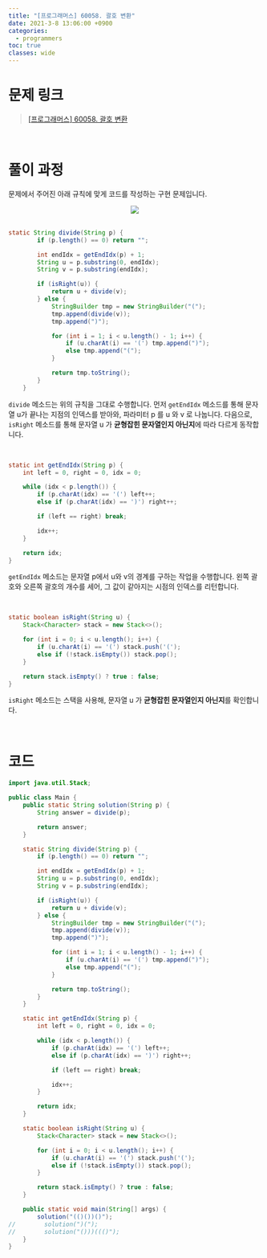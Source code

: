 ```yaml
---
title: "[프로그래머스] 60058. 괄호 변환"
date: 2021-3-8 13:06:00 +0900
categories:
  - programmers
toc: true
classes: wide
---
```


# 문제 링크

> [[프로그래머스] 60058. 괄호 변환](https://programmers.co.kr/learn/courses/30/lessons/60058)

<br>

# 풀이 과정

문제에서 주어진 아래 규칙에 맞게 코드를 작성하는 구현 문제입니다.

<center><img src="http://dl.dropbox.com/s/76wpw3qm2iovyir/%ED%94%84%EB%A1%9C%EA%B7%B8%EB%9E%98%EB%A8%B8%EC%8A%A4-60058_%EA%B4%84%ED%98%B8%20%EB%B3%80%ED%99%98-1.png"></center>

<br>

```java
static String divide(String p) {
        if (p.length() == 0) return "";

        int endIdx = getEndIdx(p) + 1;
        String u = p.substring(0, endIdx);
        String v = p.substring(endIdx);

        if (isRight(u)) {
            return u + divide(v);
        } else {
            StringBuilder tmp = new StringBuilder("(");
            tmp.append(divide(v));
            tmp.append(")");

            for (int i = 1; i < u.length() - 1; i++) {
                if (u.charAt(i) == '(') tmp.append(")");
                else tmp.append("(");
            }

            return tmp.toString();
        }
    }
```

`divide` 메소드는 위의 규칙을 그대로 수행합니다. 먼저 `getEndIdx` 메소드를 통해 문자열 u가 끝나는 지점의 인덱스를 받아와, 파라미터 p 를 u 와 v 로 나눕니다. 다음으로, `isRight` 메소드를 통해 문자열 u 가 **균형잡힌 문자열인지 아닌지**에 따라 다르게 동작합니다.

<br>

```java
static int getEndIdx(String p) {
    int left = 0, right = 0, idx = 0;

    while (idx < p.length()) {
        if (p.charAt(idx) == '(') left++;
        else if (p.charAt(idx) == ')') right++;

        if (left == right) break;

        idx++;
    }

    return idx;
}
```

`getEndIdx` 메소드는 문자열 p에서 u와 v의 경계를 구하는 작업을 수행합니다. 왼쪽 괄호와 오른쪽 괄호의 개수를 세어, 그 값이 같아지는 시점의 인덱스를 리턴합니다.

<br>

```java
static boolean isRight(String u) {
    Stack<Character> stack = new Stack<>();

    for (int i = 0; i < u.length(); i++) {
        if (u.charAt(i) == '(') stack.push('(');
        else if (!stack.isEmpty()) stack.pop();
    }

    return stack.isEmpty() ? true : false;
}
```

`isRight` 메소드는 스택을 사용해, 문자열 u 가 **균형잡힌 문자열인지 아닌지**를 확인합니다.

<br>

# 코드

```java
import java.util.Stack;

public class Main {
    public static String solution(String p) {
        String answer = divide(p);

        return answer;
    }

    static String divide(String p) {
        if (p.length() == 0) return "";

        int endIdx = getEndIdx(p) + 1;
        String u = p.substring(0, endIdx);
        String v = p.substring(endIdx);

        if (isRight(u)) {
            return u + divide(v);
        } else {
            StringBuilder tmp = new StringBuilder("(");
            tmp.append(divide(v));
            tmp.append(")");

            for (int i = 1; i < u.length() - 1; i++) {
                if (u.charAt(i) == '(') tmp.append(")");
                else tmp.append("(");
            }

            return tmp.toString();
        }
    }

    static int getEndIdx(String p) {
        int left = 0, right = 0, idx = 0;

        while (idx < p.length()) {
            if (p.charAt(idx) == '(') left++;
            else if (p.charAt(idx) == ')') right++;

            if (left == right) break;

            idx++;
        }

        return idx;
    }

    static boolean isRight(String u) {
        Stack<Character> stack = new Stack<>();

        for (int i = 0; i < u.length(); i++) {
            if (u.charAt(i) == '(') stack.push('(');
            else if (!stack.isEmpty()) stack.pop();
        }

        return stack.isEmpty() ? true : false;
    }

    public static void main(String[] args) {
        solution("(()())()");
//        solution(")(");
//        solution("()))((()");
    }
}
```